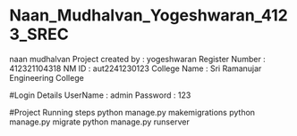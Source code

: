 # Naan_Mudhalvan_Yogeshwaran_4123_SREC
 naan mudhalvan
Project created by : yogeshwaran Register Number : 412321104318 NM ID : aut2241230123 College Name : Sri Ramanujar Engineering College

#Login Details UserName : admin Password : 123

#Project Running steps python manage.py makemigrations python manage.py migrate python manage.py runserver

